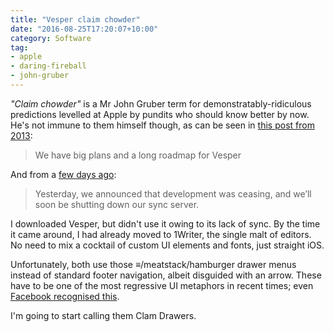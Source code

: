 ```yaml
---
title: "Vesper claim chowder"
date: "2016-08-25T17:20:07+10:00"
category: Software
tag:
- apple
- daring-fireball
- john-gruber
---
```

*"Claim chowder"* is a Mr John Gruber term for demonstratably-ridiculous predictions levelled at Apple by pundits who should know better by now. He's not immune to them himself though, as can be seen in [this post from 2013]\:

> We have big plans and a long roadmap for Vesper

And from a [few days ago]\:

> Yesterday, we announced that development was ceasing, and we’ll soon be shutting down our sync server. 

I downloaded Vesper, but didn't use it owing to its lack of sync. By the time it came around, I had already moved to 1Writer, the single malt of editors. No need to mix a cocktail of custom UI elements and fonts, just straight iOS.

Unfortunately, both use those ≡/meatstack/hamburger drawer menus instead of standard footer navigation, albeit disguided with an arrow. These have to be one of the most regressive UI metaphors in recent times; even [Facebook recognised this]. 

I'm going to start calling them Clam Drawers.

[this post from 2013]: http://daringfireball.net/2013/09/vesper_whats_new_whats_next
[few days ago]: http://daringfireball.net/2016/08/vesper_adieu
[Facebook recognised this]: https://techcrunch.com/2013/09/18/facebooks-new-mobile-test-framework-births-bottom-tab-bar-navigation-redesign-for-ios-5-6-7/

